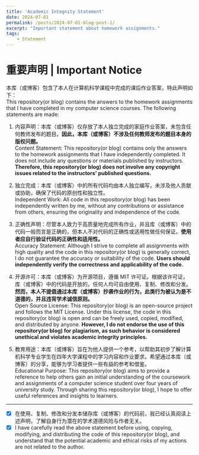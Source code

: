 ```yaml
---
title: 'Academic Integnity Statement'
date: 2024-07-01
permalink: /posts/2024-07-01-blog-post-1/
excerpt: "Important statement about homework assignments."
tags: 
    - Statement
---
```


# 重要声明 | Important Notice

本库（或博客）包含了本人在计算机科学课程中完成的课后作业答案，特此声明如下：  
This repository(or blog) contains the answers to the homework assignments that I have completed in my computer science courses. The following statements are made:  

1. 内容声明：本库（或博客）仅存放了本人独立完成的家庭作业答案，未包含任何教师发布的题目。**因此，本库（或博客）不涉及任何教师发布的题目本身的版权问题。**  
Content Statement: This repository(or blog) contains only the answers to the homework assignments that I have independently completed. It does not include any questions or materials published by instructors. **Therefore, this repository(or blog) does not involve any copyright issues related to the instructors' published questions.**  

2. 独立完成：本库（或博客）中的所有代码均由本人独立编写，未涉及他人贡献或协助，确保了代码的原创性和独立性。  
Independent Work: All code in this repository(or blog) has been independently written by me, without any contributions or assistance from others, ensuring the originality and independence of the code.  

3. 正确性声明：尽管本人致力于高质量地完成所有作业，并且库（或博客）中的代码一般而言是正确的，但本人不对代码的正确性或适用性做任何保证。**使用者应自行验证代码的正确性和适用性。**  
Accuracy Statement: Although I strive to complete all assignments with high quality and the code in this repository(or blog) is generally correct, I do not guarantee the accuracy or suitability of the code. **Users should independently verify the correctness and applicability of the code.**  

4. 开源许可：本库（或博客）为开源项目，遵循 MIT 许可证。根据该许可证，库（或博客）中的代码是开放的，任何人均可自由使用、复制、修改和分发。**然而，本人不提倡通过本库（或博客）抄袭作业的行为，此类行为被认为是不道德的，并且违背学术诚信原则。**  
Open Source License: This repository(or blog) is an open-source project and follows the MIT License. Under this license, the code in this repository(or blog) is open and can be freely used, copied, modified, and distributed by anyone. **However, I do not endorse the use of this repository(or blog) for plagiarism, as such behavior is considered unethical and violates academic integrity principles.**  

5. 教育用途：本库（或博客）旨在为他人提供一个参考，以帮助其初步了解计算机科学专业学生在四年大学课程中的学习内容和作业要求。希望通过本库（或博客）的分享，能够为学习者提供一些有益的参考和借鉴。  
Educational Purpose: This repository(or blog) aims to provide a reference to help others gain an initial understanding of the coursework and assignments of a computer science student over four years of university study. Through sharing this repository(or blog), I hope to offer useful references and insights to learners.  

---
- [x] 在使用、复制、修改和分发本储存库（或博客）的代码前，我已经认真阅读上述声明，了解自身行为潜在的学术道德风险与作者无关。  
- [x] I have carefully read the above statement before using, copying, modifying, and distributing the code of this repository(or blog), and understand that the potential academic and ethical risks of my actions are not related to the author.